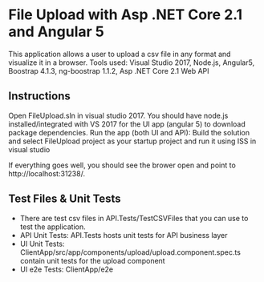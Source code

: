 # File Upload with Asp .NET Core 2.1 and Angular 5
This application allows a user to upload a csv file in any format and visualize it in a browser.
Tools used: Visual Studio 2017, Node.js, Angular5, Boostrap 4.1.3, ng-boostrap 1.1.2, Asp .NET Core 2.1 Web API
## Instructions
Open FileUpload.sln in visual studio 2017. You should have node.js installed/integrated with VS 2017 for the UI app (angular 5) to download package dependencies. 
Run the app (both UI and API): Build the solution and select FileUpload project as your startup project and run it using ISS in visual studio

If everything goes well, you should see the brower open and point to http://localhost:31238/.

## Test Files & Unit Tests
- There are test csv files in API.Tests/TestCSVFiles that you can use to test the application.
- API Unit Tests: API.Tests hosts unit tests for API business layer
- UI Unit Tests: ClientApp/src/app/components/upload/upload.component.spec.ts contain unit tests for the upload component
- UI e2e Tests: ClientApp/e2e
